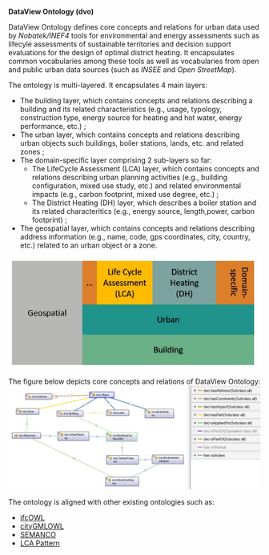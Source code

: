 **DataView Ontology (dvo)**

DataView Ontology defines core concepts and relations for urban data used by *Nobatek/INEF4* tools for environmental and energy assessments such as lifecyle assessments of sustainable territories and decision support evaluations for the design of optimal district heating.
It encapsulates common vocabularies among these tools as well as vocabularies from open and public urban data sources (such as *INSEE* and *Open StreetMap*).

The ontology is multi-layered. It encapsulates 4 main layers:
- The building layer, which contains concepts and relations describing a building and its related  characteristics (e.g., usage, typology, construction type, energy source for heating and hot water, energy performance, etc.) ;
- The urban layer, which contains concepts and relations describing urban objects such buildings, boiler stations, lands, etc. and related zones ;
- The domain-specific layer comprising 2 sub-layers so far: 
    - The LifeCycle Assessment (LCA) layer, which contains concepts and relations describing urban planning activities (e.g., building configuration, mixed use study, etc.) and related environmental impacts (e.g., carbon footprint, mixed use degree, etc.) ;
    - The District Heating (DH) layer, which describes a boiler station and its related characteritics (e.g., energy source, length,power, carbon footprint) ;
- The geospatial layer, which contains concepts and relations describing address information (e.g., name, code, gps coordinates, city, country, etc.) related to an urban object or a zone. 

![dvo: a multi-layered ontology](./dvo_multilayer_onto.jpg)

The figure below depicts core concepts and relations of DataView Ontology:
![Core concepts and relations of dvo](./dvo_general.JPG)

The ontology is aligned with other existing ontologies such as:
- [ifcOWL](https://standards.buildingsmart.org/IFC/DEV/IFC4/ADD2_TC1/OWL/ontology.ttl)
- [cityGMLOWL](http://cui.unige.ch/isi/onto/citygml2.0.owl) 
- [SEMANCO](http://semanco-tools.eu/ontology-releases/eu/semanco/ontology/SEMANCO/SEMANCO.owl) 
- [LCA Pattern](http://descartes-core.org/ontologies/lca/1.0/LCAPattern.owl) 


